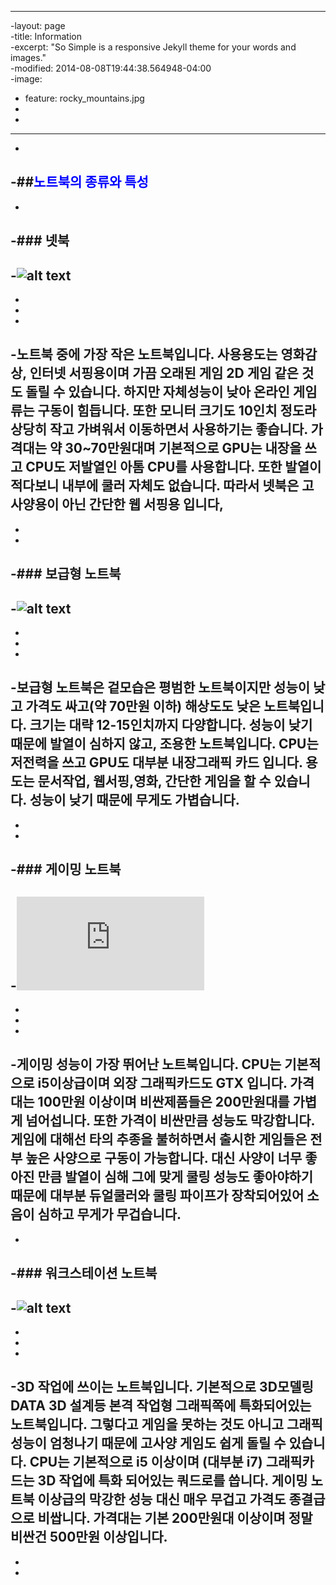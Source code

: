 ----		
-layout: page		
-title: Information		
-excerpt: "So Simple is a responsive Jekyll theme for your words and images."		
-modified: 2014-08-08T19:44:38.564948-04:00		
-image:		
-  feature: rocky_mountains.jpg		
-  <!-- credit: WeGraphics -->		
-  <!-- creditink: http://wegraphics.net/downloads/free-ultimate-blurred-background-pack/ -->		
----		
-		
-##<font color='blue'>노트북의 종류와 특성</font>		
-		
-		
-### 넷북		
-		
-![alt text](http://cfile24.uf.tistory.com/image/1518B8574D4206BD240A3A "넷북")		
-     		
-     		
-     		
-     		
-노트북 중에 가장 작은 노트북입니다. 사용용도는 영화감상, 인터넷 서핑용이며 가끔 오래된 게임 2D 게임 같은 것도 돌릴 수 있습니다. 하지만 자체성능이 낮아 온라인 게임류는 구동이 힘듭니다. 또한 모니터 크기도 10인치 정도라 상당히 작고 가벼워서 이동하면서 사용하기는 좋습니다. 가격대는 약 30~70만원대며 기본적으로 GPU는 내장을 쓰고  CPU도 저발열인 아톰 CPU를 사용합니다. 또한 발열이 적다보니 내부에 쿨러 자체도 없습니다. 따라서 넷북은 고사양용이 아닌 간단한 웹 서핑용 입니다,		
-		
-		
-		
-### 보급형 노트북		
-		
-![alt text](http://cfs7.tistory.com/image/31/tistory/2008/08/26/17/17/48b3bc2461379 "보급형 노트북")		
-     		
-     		
-     		
-     		
-보급형 노트북은 겉모습은 평범한 노트북이지만 성능이 낮고 가격도 싸고(약 70만원 이하) 해상도도 낮은 노트북입니다. 크기는 대략 12-15인치까지 다양합니다. 성능이 낮기 때문에 발열이 심하지 않고, 조용한 노트북입니다. CPU는 저전력을 쓰고 GPU도 대부분 내장그래픽 카드 입니다. 용도는 문서작업, 웹서핑,영화, 간단한 게임을 할 수 있습니다. 성능이 낮기 때문에 무게도 가볍습니다.		
-		
-		
-		
-### 게이밍 노트북		
-		
-![alt text](http://file.bodnara.co.kr/logo/insidelogo.php?image=%2Fhttp%3A%2F%2Ffile.bodnara.co.kr%2Fwebedit%2Fnews%2F2010%2F1367892324-m3.jpg "게이밍 노트북")		
-     		
-     		
-     		
-     		
-게이밍 성능이 가장 뛰어난 노트북입니다. CPU는 기본적으로 i5이상급이며 외장 그래픽카드도 GTX 입니다. 가격대는 100만원 이상이며 비싼제품들은 200만원대를 가볍게 넘어섭니다. 또한 가격이 비싼만큼 성능도 막강합니다. 게임에 대해선 타의 추종을 불허하면서 출시한 게임들은 전부 높은 사양으로 구동이 가능합니다. 대신 사양이 너무 좋아진 만큼 발열이 심해 그에 맞게 쿨링 성능도 좋아야하기 때문에 대부분 듀얼쿨러와 쿨링 파이프가 장착되어있어 소음이 심하고 무게가 무겁습니다.		
-		
-		
-### 워크스테이션 노트북		
-		
-![alt text](http://pds25.egloos.com/pds/201412/12/60/e0346560_5489cd9ac0df7.png "워크스테이션 노트북")		
-     		
-     		
-     		
-     		
-3D 작업에 쓰이는 노트북입니다. 기본적으로 3D모델링 DATA 3D 설계등 본격 작업형 그래픽쪽에 특화되어있는 노트북입니다. 그렇다고 게임을 못하는 것도 아니고 그래픽 성능이 엄청나기 때문에 고사양 게임도 쉽게 돌릴 수 있습니다. CPU는 기본적으로 i5 이상이며 (대부분 i7) 그래픽카드는 3D 작업에 특화 되어있는 쿼드로를 씁니다. 게이밍 노트북 이상급의 막강한 성능 대신 매우 무겁고 가격도 종결급으로 비쌉니다. 가격대는 기본 200만원대 이상이며 정말 비싼건 500만원 이상입니다.		
-		
-		
-
